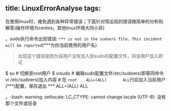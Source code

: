 title: LinuxErrorAnalyse
tags:
---
在使用linux时，难免遇到各种异常错误；下面针对常出现的错误做简单的分析和解答(操作环境为centos，其他linux环境大同小异)

。sudo执行命令出现错误: `*** is not in the sudoers file. This incident will be reported`(***为你当前使用的用户名)

> 出现这个错误是因为该用户没有加入到sudo的配置文件，将该用户加入即可

$ su      # 切换至root用户
$ visudo      # 编辑sudo配置文件/etc/sudoers(即等同命令vi /etc/sudoers)加入内容
      # 在 `root    ALL=(ALL)       ALL`行后加入当前用户(***)配置，保存退出
      ***    ALL=(ALL)       ALL

。-bash: warning: setlocale: LC_CTYPE: cannot change locale (UTF-8): 没有那个文件或目录

